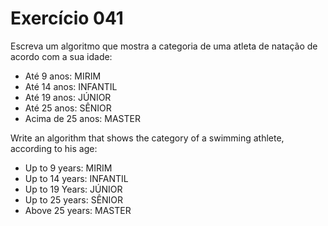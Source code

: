 # Exercício 041

Escreva um algoritmo que mostra a categoria de uma atleta de natação
de acordo com a sua idade:

- Até 9 anos: MIRIM
- Até 14 anos: INFANTIL
- Até 19 anos: JÚNIOR
- Até 25 anos: SÊNIOR
- Acima de 25 anos: MASTER

Write an algorithm that shows the category of a swimming athlete,
according to his age:

- Up to 9 years: MIRIM
- Up to 14 years: INFANTIL
- Up to 19 Years: JÚNIOR
- Up to 25 years: SÊNIOR
- Above 25 years: MASTER